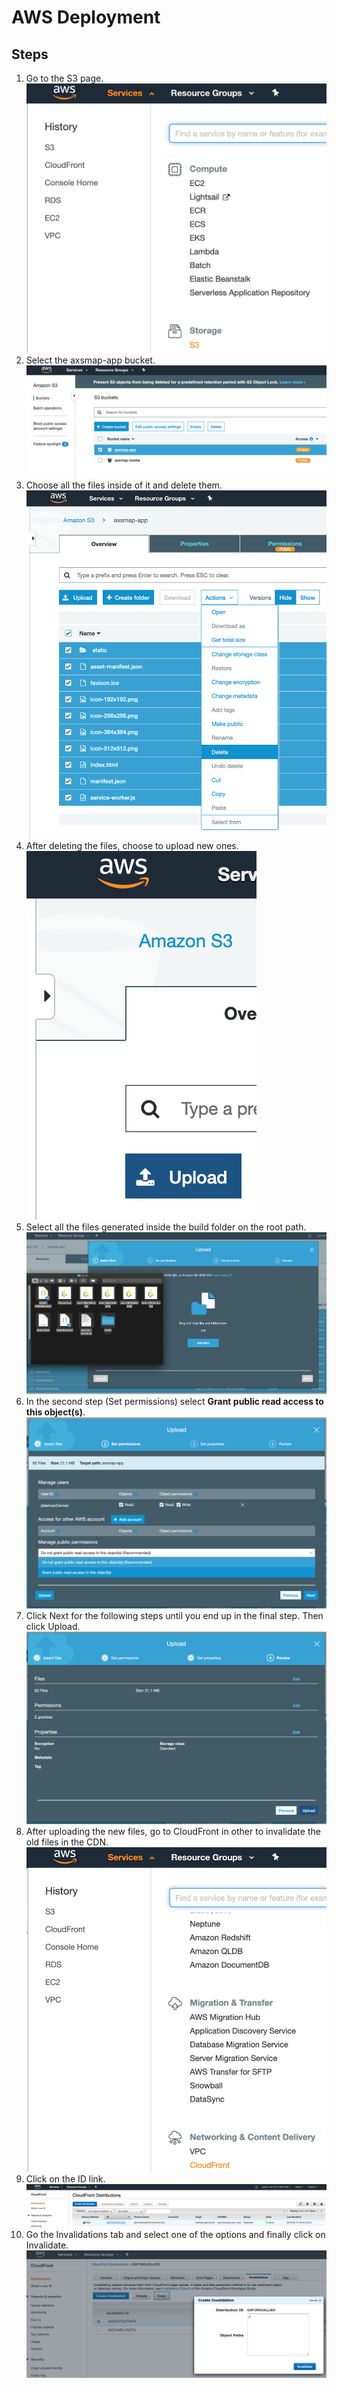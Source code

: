 # AWS Deployment

## Steps

1. Go to the S3 page. <br/> ![step-1](images/step-1.png)
2. Select the axsmap-app bucket. <br/> ![step-2](images/step-2.png)
3. Choose all the files inside of it and delete them. <br/> ![step-3](images/step-3.png)
4. After deleting the files, choose to upload new ones. <br/> ![step-4](images/step-4.png)
5. Select all the files generated inside the build folder on the root path. <br/> ![step-5](images/step-5.png)
6. In the second step (Set permissions) select **Grant public read access to this object(s)**. <br/> ![step-6](images/step-6.png)
7. Click Next for the following steps until you end up in the final step. Then click Upload. <br/> ![step-7](images/step-7.png)
8. After uploading the new files, go to CloudFront in other to invalidate the old files in the CDN. <br/> ![step-8](images/step-8.png)
9. Click on the ID link. <br/> ![step-9](images/step-9.png)
10. Go the Invalidations tab and select one of the options and finally click on Invalidate. <br/> ![step-10](images/step-10.png)
